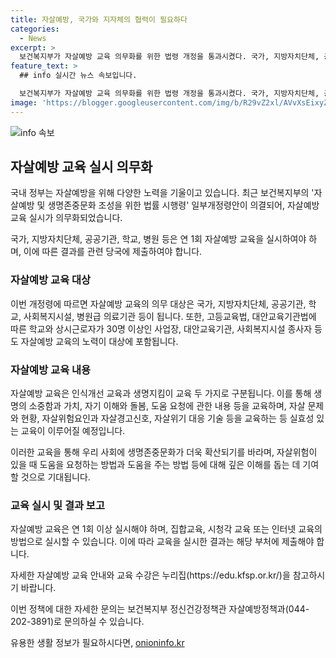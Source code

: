 ```yaml
---
title: 자살예방, 국가와 지자체의 협력이 필요하다
categories:
  - News
excerpt: >
  보건복지부가 자살예방 교육 의무화를 위한 법령 개정을 통과시켰다. 국가, 지방자치단체, 공공기관, 학교, 사회복지시설, 의료기관은 매년 자살예방 교육을 실시하고 결과를 제출해야 한다. 교육 대상은 국민뿐만 아니라 장애인 시설, 학교, 상시근로자 30명 이상인 사업장, 대안교육기관 등이며, 교육은 생명존중 문화 조성을 위해 중요한 역할을 한다. 또한, 자살예방 교육의 결과는 복지부 장관이나 주무부처에 제출되어야 하며, 최신 교육 안내와 수강은 해당 누리집에서 확인할 수 있다.
feature_text: >
  ## info 실시간 뉴스 속보입니다.

  보건복지부가 자살예방 교육 의무화를 위한 법령 개정을 통과시켰다. 국가, 지방자치단체, 공공기관, 학교, 사회복지시설, 의료기관은 매년 자살예방 교육을 실시하고 결과를 제출해야 한다. 교육 대상은 국민뿐만 아니라 장애인 시설, 학교, 상시근로자 30명 이상인 사업장, 대안교육기관 등이며, 교육은 생명존중 문화 조성을 위해 중요한 역할을 한다. 또한, 자살예방 교육의 결과는 복지부 장관이나 주무부처에 제출되어야 하며, 최신 교육 안내와 수강은 해당 누리집에서 확인할 수 있다.
image: 'https://blogger.googleusercontent.com/img/b/R29vZ2xl/AVvXsEixyZcFfHzMRdzZMjFBmAUKJYCLCGyLL1o632UiGVXcaFdKo_bkvkuCioo0uUKlGfBVcT3P84aROyZIXSBEx3Aw5nCQ3pTgDom1WDC4m8eifvWiAmWEEVb4x6G_l8C0QH225ldMjyaFvpxGEBGNO37VmDTDMHGhJPq73UglMfDca1-0aw/s1600/blogspot.png'
---
```


<p><img src="https://blogger.googleusercontent.com/img/b/R29vZ2xl/AVvXsEixyZcFfHzMRdzZMjFBmAUKJYCLCGyLL1o632UiGVXcaFdKo_bkvkuCioo0uUKlGfBVcT3P84aROyZIXSBEx3Aw5nCQ3pTgDom1WDC4m8eifvWiAmWEEVb4x6G_l8C0QH225ldMjyaFvpxGEBGNO37VmDTDMHGhJPq73UglMfDca1-0aw/s1600/blogspot.png" alt="info 속보" /></p>

<h2 data-ke-size="size26">자살예방 교육 실시 의무화</h2>

<p>국내 정부는 자살예방을 위해 다양한 노력을 기울이고 있습니다. 최근 보건복지부의 '자살예방 및 생명존중문화 조성을 위한 법률 시행령' 일부개정령안이 의결되어, 자살예방 교육 실시가 의무화되었습니다.</p>

<p data-ke-size="size16">국가, 지방자치단체, 공공기관, 학교, 병원 등은 연 1회 자살예방 교육을 실시하여야 하며, 이에 따른 결과를 관련 당국에 제출하여야 합니다.</p>

<h3 data-ke-size="size24">자살예방 교육 대상</h3>

<p>이번 개정령에 따르면 자살예방 교육의 의무 대상은 국가, 지방자치단체, 공공기관, 학교, 사회복지시설, 병원급 의료기관 등이 됩니다. 또한, 고등교육법, 대안교육기관법에 따른 학교와 상시근로자가 30명 이상인 사업장, 대안교육기관, 사회복지시설 종사자 등도 자살예방 교육의 노력이 대상에 포함됩니다.</p>

<h3 data-ke-size="size24">자살예방 교육 내용</h3>

<p>자살예방 교육은 인식개선 교육과 생명지킴이 교육 두 가지로 구분됩니다. 이를 통해 생명의 소중함과 가치, 자기 이해와 돌봄, 도움 요청에 관한 내용 등을 교육하며, 자살 문제와 현황, 자살위험요인과 자살경고신호, 자살위기 대응 기술 등을 교육하는 등 실효성 있는 교육이 이루어질 예정입니다.</p>

<p data-ke-size="size16">이러한 교육을 통해 우리 사회에 생명존중문화가 더욱 확산되기를 바라며, 자살위험이 있을 때 도움을 요청하는 방법과 도움을 주는 방법 등에 대해 깊은 이해를 돕는 데 기여할 것으로 기대됩니다.</p>

<h3 data-ke-size="size24">교육 실시 및 결과 보고</h3>

<p>자살예방 교육은 연 1회 이상 실시해야 하며, 집합교육, 시청각 교육 또는 인터넷 교육의 방법으로 실시할 수 있습니다. 이에 따라 교육을 실시한 결과는 해당 부처에 제출해야 합니다.</p>

<p>자세한 자살예방 교육 안내와 교육 수강은 누리집(https://edu.kfsp.or.kr/)을 참고하시기 바랍니다.</p>

<p data-ke-size="size16"></p>

<p>이번 정책에 대한 자세한 문의는 보건복지부 정신건강정책관 자살예방정책과(044-202-3891)로 문의하실 수 있습니다.</p>
유용한 생활 정보가 필요하시다면, <a href="https://onioninfo.kr" rel="dofollow">onioninfo.kr</a>


